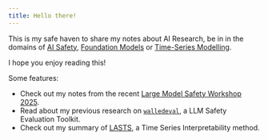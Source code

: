 ```yaml
---
title: Hello there!
---
```


This is my safe haven to share my notes about AI Research, be in in the domains of [AI Safety](ai-safety/index.md), [Foundation Models](./foundation-models) or [Time-Series Modelling](./time-series-modelling).

I hope you enjoy reading this!

Some features:
- Check out my notes from the recent [Large Model Safety Workshop 2025](ai-safety/lmxsafety-25.md).
- Read about my previous research on [`walledeval`](research/walledeval.md), a LLM Safety Evaluation Toolkit.
- Check out my summary of [LASTS](time-series-modelling/LASTS.md), a Time Series Interpretability method.